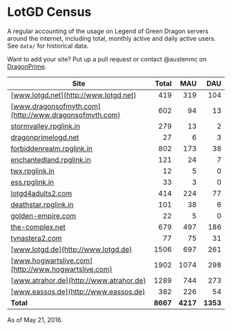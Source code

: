 # LotGD Census
A regular accounting of the usage on Legend of Green Dragon servers around the internet, including total, monthly active and daily active users. See `data/` for historical data.

Want to add your site? Put up a pull request or contact @austenmc on [DragonPrime](http://dragonprime.net).


Site | Total | MAU | DAU
--- | ---:| ---:| ---:
[www.lotgd.net](http://www.lotgd.net)|419|319|104
[www.dragonsofmyth.com](http://www.dragonsofmyth.com)|602|94|13
[stormvalley.rpglink.in](http://stormvalley.rpglink.in)|279|13|2
[dragonprimelogd.net](http://dragonprimelogd.net)|27|6|3
[forbiddenrealm.rpglink.in](http://forbiddenrealm.rpglink.in)|802|173|38
[enchantedland.rpglink.in](http://enchantedland.rpglink.in)|121|24|7
[twx.rpglink.in](http://twx.rpglink.in)|12|5|0
[ess.rpglink.in](http://ess.rpglink.in)|33|3|0
[lotgd4adults2.com](http://lotgd4adults2.com)|414|224|77
[deathstar.rpglink.in](http://deathstar.rpglink.in)|101|38|6
[golden-empire.com](http://golden-empire.com)|22|5|0
[the-complex.net](http://the-complex.net)|679|497|186
[tynastera2.com](http://tynastera2.com)|77|75|31
[www.lotgd.de](http://www.lotgd.de)|1506|697|261
[www.hogwartslive.com](http://www.hogwartslive.com)|1902|1074|298
[www.atrahor.de](http://www.atrahor.de)|1289|744|273
[www.eassos.de](http://www.eassos.de)|382|226|54
**Total**|**8667**|**4217**|**1353**

As of May 21, 2016.
